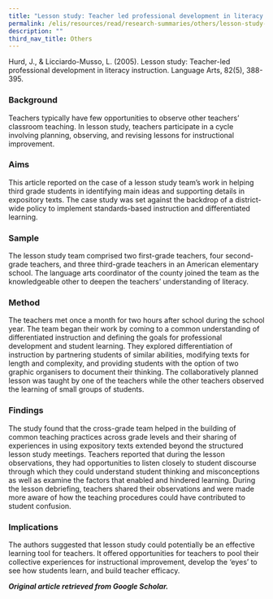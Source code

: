 ```yaml
---
title: "Lesson study: Teacher led professional development in literacy instruction"
permalink: /elis/resources/read/research-summaries/others/lesson-study-teacher-led-professional-development/
description: ""
third_nav_title: Others
---
```

Hurd, J., & Licciardo-Musso, L. (2005). Lesson study: Teacher-led professional development in literacy instruction. Language Arts, 82(5), 388-395.

### Background

Teachers typically have few opportunities to observe other teachers’ classroom teaching. In lesson study, teachers participate in a cycle involving planning, observing, and revising lessons for instructional improvement.

### Aims

This article reported on the case of a lesson study team’s work in helping third grade students in identifying main ideas and supporting details in expository texts. The case study was set against the backdrop of a district-wide policy to implement standards-based instruction and differentiated learning.

### Sample

The lesson study team comprised two first-grade teachers, four second-grade teachers, and three third-grade teachers in an American elementary school. The language arts coordinator of the county joined the team as the knowledgeable other to deepen the teachers’ understanding of literacy.

### Method

The teachers met once a month for two hours after school during the school year. The team began their work by coming to a common understanding of differentiated instruction and defining the goals for professional development and student learning. They explored differentiation of instruction by partnering students of similar abilities, modifying texts for length and complexity, and providing students with the option of two graphic organisers to document their thinking. The collaboratively planned lesson was taught by one of the teachers while the other teachers observed the learning of small groups of students.

### Findings

The study found that the cross-grade team helped in the building of common teaching practices across grade levels and their sharing of experiences in using expository texts extended beyond the structured lesson study meetings. Teachers reported that during the lesson observations, they had opportunities to listen closely to student discourse through which they could understand student thinking and misconceptions as well as examine the factors that enabled and hindered learning. During the lesson debriefing, teachers shared their observations and were made more aware of how the teaching procedures could have contributed to student confusion. 

### Implications

The authors suggested that lesson study could potentially be an effective learning tool for teachers. It offered opportunities for teachers to pool their collective experiences for instructional improvement, develop the ‘eyes’ to see how students learn, and build teacher efficacy.


_**Original article retrieved from Google Scholar.**_   


